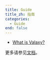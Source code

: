```yaml
---
title: Guide
title_zh: 指南
categories:
  - Guide
end: false
---
```


- [What is Valaxy?](/posts/hello-valaxy)

更多请参见[文档](/docs)。
